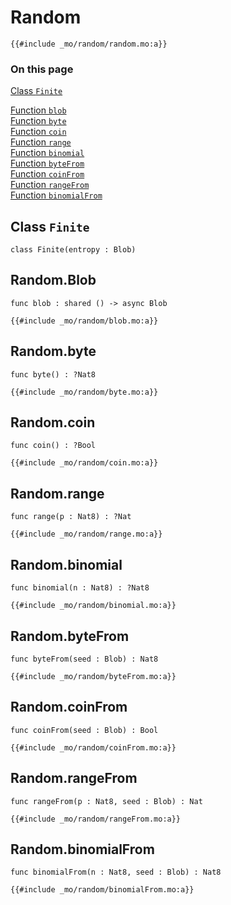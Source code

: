 # Random

```motoko
{{#include _mo/random/random.mo:a}}
```

### On this page

[Class `Finite`](#class-finite)

[Function `blob`](#randomblob)  
[Function `byte`](#randombyte)  
[Function `coin`](#randomcoin)  
[Function `range`](#randomrange)  
[Function `binomial`](#randombinomial)  
[Function `byteFrom`](#randombytefrom)  
[Function `coinFrom`](#randomcoinfrom)  
[Function `rangeFrom`](#randomrangefrom)  
[Function `binomialFrom`](#randombinomialfrom)

## Class `Finite`

```motoko
class Finite(entropy : Blob)
```

## Random.Blob

```motoko
func blob : shared () -> async Blob
```

```motoko
{{#include _mo/random/blob.mo:a}}
```

## Random.byte

```motoko
func byte() : ?Nat8
```

```motoko
{{#include _mo/random/byte.mo:a}}
```

## Random.coin

```motoko
func coin() : ?Bool
```

```motoko
{{#include _mo/random/coin.mo:a}}
```

## Random.range

```motoko
func range(p : Nat8) : ?Nat
```

```motoko
{{#include _mo/random/range.mo:a}}
```

## Random.binomial

```motoko
func binomial(n : Nat8) : ?Nat8
```

```motoko
{{#include _mo/random/binomial.mo:a}}
```

## Random.byteFrom

```motoko
func byteFrom(seed : Blob) : Nat8
```

```motoko
{{#include _mo/random/byteFrom.mo:a}}
```

## Random.coinFrom

```motoko
func coinFrom(seed : Blob) : Bool
```

```motoko
{{#include _mo/random/coinFrom.mo:a}}
```

## Random.rangeFrom

```motoko
func rangeFrom(p : Nat8, seed : Blob) : Nat
```

```motoko
{{#include _mo/random/rangeFrom.mo:a}}
```

## Random.binomialFrom

```motoko
func binomialFrom(n : Nat8, seed : Blob) : Nat8
```

```motoko
{{#include _mo/random/binomialFrom.mo:a}}
```
